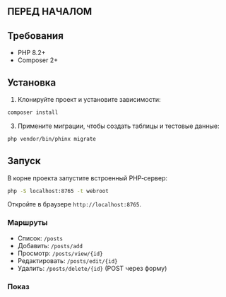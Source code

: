## ПЕРЕД НАЧАЛОМ


## Требования
- PHP 8.2+
- Composer 2+

## Установка

1) Клонируйте проект и установите зависимости:

```bash
composer install
```


3) Примените миграции, чтобы создать таблицы и тестовые данные:

```bash
php vendor/bin/phinx migrate
```

## Запуск

В корне проекта запустите встроенный PHP‑сервер:
```bash
php -S localhost:8765 -t webroot
```

Откройте в браузере `http://localhost:8765`.


### Маршруты
- Список: `/posts`
- Добавить: `/posts/add`
- Просмотр: `/posts/view/{id}`
- Редактировать: `/posts/edit/{id}`
- Удалить: `/posts/delete/{id}` (POST через форму)

### Показ


